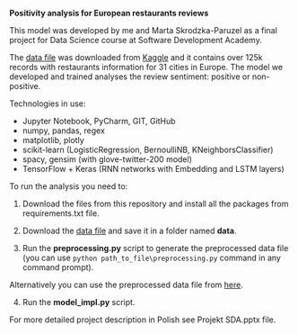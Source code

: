 **Positivity analysis for European restaurants reviews**


This model was developed by me and Marta Skrodzka-Paruzel as a final project for Data Science course at Software Development Academy. 

The [data file](https://www.kaggle.com/damienbeneschi/krakow-ta-restaurans-data-raw?select=TA_restaurants_curated.csv) was downloaded from [Kaggle](https://www.kaggle.com/) and it contains over 125k records with restaurants information for 31 cities in Europe. The model we developed and trained analyses the review sentiment: positive or non-positive. 

Technologies in use:
- Jupyter Notebook, PyCharm, GIT, GitHub
- numpy, pandas, regex
- matplotlib, plotly
- scikit-learn (LogisticRegression, BernoulliNB, KNeighborsClassifier)
- spacy, gensim (with glove-twitter-200 model)
- TensorFlow  + Keras (RNN networks with Embedding and LSTM layers)

To run the analysis you need to:
1. Download the files from this repository and install all the packages from requirements.txt file.

2. Download the [data file](https://www.kaggle.com/damienbeneschi/krakow-ta-restaurans-data-raw?select=TA_restaurants_curated.csv)
and save it in a folder named **data**.

  3. Run the **preprocessing.py** script to generate the preprocessed data file (you can use `python path_to_file\preprocessing.py` command in any command prompt).

Alternatively you can use the preprocessed data file from [here](https://drive.google.com/drive/folders/1EBKB7KR7cryLxCCIFB2vaTCioDwc5wH6?usp=sharing).

4. Run the **model_impl.py** script.


For more detailed project description in Polish see Projekt SDA.pptx file.
